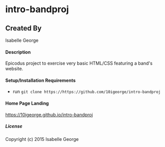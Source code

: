 # intro-bandproj

## Created By
Isabelle George

#### Description
Epicodus project to exercise very basic HTML/CSS featuring a band's website.

#### Setup/Installation Requirements

* run `git clone https://https://github.com/10igeorge/intro-bandproj`

#### Home Page Landing
https://10igeorge.github.io/intro-bandproj

##### License


Copyright (c) 2015 Isabelle George
